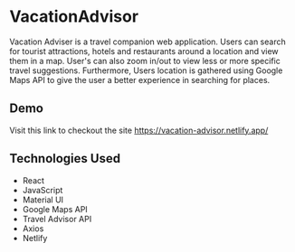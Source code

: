 # VacationAdvisor
Vacation Adviser is a travel companion web application. Users can search for tourist attractions, hotels and restaurants around a location and view them in a map. User's can also zoom in/out to view less or more specific travel suggestions. Furthermore, Users location is gathered using Google Maps API to give the user a better experience in searching for places.
## Demo
Visit this link to checkout the site https://vacation-advisor.netlify.app/
## Technologies Used
- React
- JavaScript
- Material UI
- Google Maps API
- Travel Advisor API
- Axios
- Netlify
